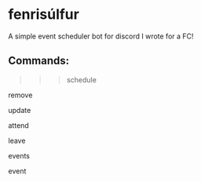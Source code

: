 # fenrisúlfur

A simple event scheduler bot for discord I wrote for a FC!

## Commands:
>>> schedule

remove

update

attend

leave

events

event
